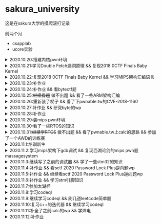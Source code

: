 # sakura_university

这是在sakura大学的摸爬滚打记录

前两个月

- csapplab
- ucore实验


<details>
  <summary>2020.10.20:搭建内核pwn环境</summary>
  qemu参数：
  
  ```
   -cpu kvm64,+smep,+smap 设置CPU的安全选项，这里开启了smap和smep
   -kernel 设置内核bzImage文件的路径
   -initrd 设置刚才利用busybox创建的rootfs.img，作为内核启动的文件系统
   -gdb tcp::1234 设置gdb的调试端口为1234
  ```
  
   内核中命令：
   
   ```
   lsmod
   insmod xx.ko
   rmmod xx.ko
   ```
  
   gdb命令：
   
   ```
   gdb vmlinux
   add-symbol-file ./xx.ko 0x(模块基地址) //加载驱动的符号文件
   target remote :1234
   ```
</details>

<details>
  <summary>2020.10.21:学习Double Fetch漏洞原理 && 复现2018 0CTF Finals Baby Kernel</summary>
</details>

<details>
  <summary>2020.10.22:复现2018 0CTF Finals Baby Kernel && 学习MIPS架构汇编语言</summary>
  wp：https://x1ng.top/2020/10/22/kernel-pwn%E5%85%A5%E9%97%A8%E4%B9%8B%E8%B7%AF-%E6%9B%B4%E6%96%B0%E4%B8%AD/
  
  学习笔记：https://x1ng.top/2020/10/22/%E6%B1%87%E7%BC%96%E8%AF%AD%E8%A8%80%E5%AD%A6%E4%B9%A0%E7%AC%94%E8%AE%B0-%E6%9B%B4%E6%96%B0%E4%B8%AD/
  
</details>

<details>
  <summary>2020.10.23:补作业</summary>
</details>

<details>
  <summary>2020.10.24:补作业 && 看bytectf题</summary>
  学了一下golang语言的竞争漏洞
  又是零解的一天呜呜呜
</details>

<details>
  <summary>2020.10.25:<s>继续看题</s> 做不出题 && 看了一些ARM架构汇编</summary>
</details>

<details>
  <summary>2020.10.26:重新装了梯子 && 看了下pwnable.tw的CVE-2018-1160</summary>
  看着ida的反汇编有点迷，准备先复现一遍，，环境又搭不好
</details>

<details>
  <summary>2020.10.27:补作业 && 研究byte的wp</summary>
</details>

<details>
  <summary>2020.10.28:补作业</summary>
</details>

<details>
  <summary>2020.10.29:装mips pwn环境</summary>
</details>

<details>
  <summary>2020.10.30:看了一些RTOS的知识</summary>
  看到一个比赛有道rt-thread的题，去学了一下
</details>

<details>
  <summary>2020.10.31:<s>继续学RTOS</s> 做不出题 && 看了pwnable.tw上calc的思路 && 参加了一个AWD的训练赛</summary>
  等RTOS的wp
  
  还没打过AWD，然而两个小时没有队做出pwn来，感觉白白浪费了时间看一道堆题
</details>

<details>
  <summary>2020.11.1:培训新生</summary>
</details>

<details>
  <summary>2020.11.2:学习mips架构下gdb调试 && 复现西湖论剑的mips pwn题 massagesystem</summary>
  主要跟着这个师傅的博客 https://ray-cp.github.io/archivers/MIPS_Debug_Environment_and_Stack_Overflow 走
  
  静态编译  mipsel-linux-gcc -o test test.c -static
  
  qemu运行  qemu-mipsel ./test
  
  调试
  
   shell1:`qemu-mipsel -g 1234 -L /Path/buildroot/output/target/ test`
   
   shell2:
           ```
           gdb-multiarch ./test
           
           target remote 127.0.0.1:1234
           ```
  
  与pwntools结合
  
  ```
  from pwn import*
  import sys

  context.binary = "ma"
  context.arch='mips'
  context.log_level = "debug"

  if sys.argv[1] == "r":
    p = remote("remote_addr", remote_port)
  elif sys.argv[1] == "l":
    p = process(["qemu-mipsel-static", "-L", "./", "./ma"])
  else:
    p = process(["qemu-mipsel-static", "-g", "1234", "-L", "./", "./ma"])
  ```
  
  另一个shell执行shell2的操作
  
  复现wp:https://x1ng.top/2020/11/02/mips-pwn%E5%85%A5%E9%97%A8%E4%B9%8B%E8%B7%AF/
</details>

<details>
  <summary>2020.11.3:继续写了之前的调试器 && 学了一些stm32的知识</summary>
  调试器看了一些原理后还是得跟着网上写，实现了c、b、q、x的功能
</details>

<details>
  <summary>2020.11.4:补作业 && 看sctf 2020 Password Lock Plus逆向题wp</summary>
  毛概开题报告花了点时间
  
  大概看了一下google到[师傅的stm32的wp](https://xuanxuanblingbling.github.io/iot/2020/07/08/stm32/)，但是看得不是很懂
</details>

<details>
  <summary>2020.11.5:补作业 && 继续看sctf 2020 Password Lock Plus逆向题wp</summary>
</details>

<details>
  <summary>2020.11.6:补作业 && 学习stm引脚知识</summary>
  结合stm32中文手册看了四节课，才勉强看明白了sctf 2020 Password Lock Plus逆向题wp  or2
</details>


<details>
  <summary>2020.11.7:参加太湖杯</summary>
  打了一天还是卑微一解，mips的程序调用返回还是不太明白，，有空再多看几遍
  wp:https://x1ng.top/2020/11/08/%E5%A4%AA%E6%B9%96%E6%9D%AF-easyKooc-wp/
</details>


<details>
  <summary>2020.11.8:学习codeql</summary>
  搭环境就花了大半天or2，，看itergator的文档看不懂，找了几篇博客从0开始学
</details>

<details>
  <summary>2020.11.9:继续学习codeql && 刷几道leetcode简单题</summary>
  大概了解了语法，递归谓词还不是很理解，itegator的文档依旧看的不是很懂，看了一篇用codeql挖洞的文章
</details>

<details>
  <summary>2020.11.10:复习c++的迭代器 && 继续学习codeql</summary>
</details>

<details>
  <summary>2020.11.11:补全了之前calc的wp && 学焊电</summary>
</details>

<details>
  <summary>2020.11.12:补作业</summary>
</details>
